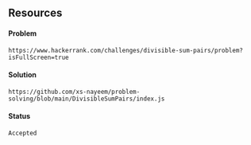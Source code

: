 ## Resources

#### Problem

    https://www.hackerrank.com/challenges/divisible-sum-pairs/problem?isFullScreen=true

#### Solution
    https://github.com/xs-nayeem/problem-solving/blob/main/DivisibleSumPairs/index.js
    
#### Status
    Accepted